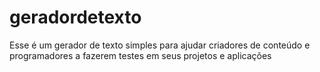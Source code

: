 # geradordetexto
Esse é um gerador de texto simples para ajudar criadores de conteúdo e programadores a fazerem testes em seus projetos e aplicações
